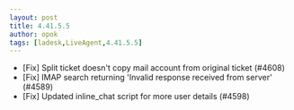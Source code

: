```yaml
---
layout: post
title: 4.41.5.5
author: opok
tags: [ladesk,LiveAgent,4.41.5.5]
---
```


- [Fix] Split ticket doesn't copy mail account from original ticket (#4608)
- [Fix] IMAP search returning 'Invalid response received from server' (#4589)
- [Fix] Updated inline_chat script for more user details (#4598)
